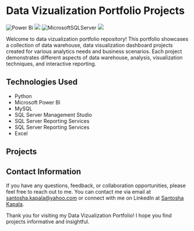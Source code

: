 # Data Vizualization Portfolio Projects
![Power Bi](https://img.shields.io/badge/power_bi-F2C811?style=for-the-badge&logo=powerbi&logoColor=black)
![](https://img.shields.io/badge/MySQL-00000F?style=for-the-badge&logo=mysql&logoColor=white)
![MicrosoftSQLServer](https://img.shields.io/badge/Microsoft%20SQL%20Server-CC2927?style=for-the-badge&logo=microsoft%20sql%20server&logoColor=white)
![](https://img.shields.io/badge/Microsoft_Excel-217346?style=for-the-badge&logo=microsoft-excel&logoColor=white)

Welcome to data vizualization portfolio repository! This portfolio showcases a collection of data warehouse, data visualization dashboard projects created for various analytics needs and business scenarios. Each project demonstrates different aspects of data warehouse, analysis, visualization techniques, and interactive reporting.  

## Technologies Used
* Python
* Microsoft Power BI
* MySQL
* SQL Server Management Studio
* SQL Server Reporting Services
* SQL Server Reporting Services
* Excel

## Projects

## Contact Information
If you have any questions, feedback, or collaboration opportunities, please feel free to reach out to me. You can contact me via email at [santosha.kapala@yahoo.com](mailto:santosha.kapala@yahoo.com) or connect with me on LinkedIn at [Santosha Kapala](https://www.linkedin.com/in/santosha-kapala-703a9b25/).

Thank you for visiting my Data Vizualization Portfolio! I hope you find projects informative and insightful.
